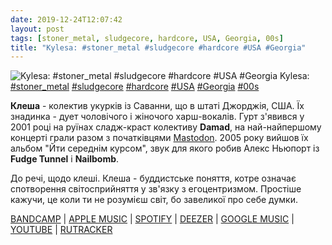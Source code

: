 ```yaml
---
date: 2019-12-24T12:07:42
layout: post
tags: [stoner_metal, sludgecore, hardcore, USA, Georgia, 00s]
title: "Kylesa: #stoner_metal #sludgecore #hardcore #USA #Georgia"
---
```

![Kylesa: #stoner_metal #sludgecore #hardcore #USA #Georgia](https://res.cloudinary.com/vast-space-unexplored/image/upload/q_auto,dpr_auto,w_auto/photos/photo_830_24-12-2019_12-07-42.jpg)
Kylesa: [#stoner_metal](/tags/#stoner_metal) [#sludgecore](/tags/#sludgecore) [#hardcore](/tags/#hardcore) [#USA](/tags/#USA) [#Georgia](/tags/#Georgia) [#00s](/tags/#00s)

**Клеша** - колектив укурків із Саванни, що в штаті Джорджія, США. Їх знадинка - дует чоловічого і жіночого харш-вокалів. Гурт з&#39;явився у 2001 році на руїнах сладж-краст колективу **Damad**, на най-найпершому концерті грали разом з початківцями [Mastodon](/2019-10-31-mastodon--progressive-metalcore-progressive-metal). 2005 року вийшов їх альбом &quot;Йти середнім курсом&quot;, звук для якого робив Алекс Ньюпорт із **Fudge Tunnel** і **Nailbomb**.

До речі, щодо клеші. Клеша - буддистське поняття, котре означає спотворення світосприйняття у зв&#39;язку з егоцентризмом. Простіше кажучи, це коли ти не розумієш світ, бо завеликої про себе думки.

[BANDCAMP](https://kylesa-official.bandcamp.com/album/to-walk-a-middle-course) \| [APPLE MUSIC](https://music.apple.com/ru/album/to-walk-a-middle-course/965451888) \| [SPOTIFY](https://open.spotify.com/album/6wGD0slTIhhhyrw6tt5isF) \| [DEEZER](https://www.deezer.com/album/9832012?utm_source=deezer&amp;utm_content=album-9832012&amp;utm_term=1601611822_1577181949&amp;utm_medium=web) \| [GOOGLE MUSIC](https://play.google.com/music/m/Bsdbxzr5awjfgwzaxeckbi66kpy?t=To_Walk_a_Middle_Course_-_Kylesa) \| [YOUTUBE](https://www.youtube.com/playlist?list=OLAK5uy_l4kLkoY4Ot0u-jx5cKOGqLoKE6VXobDW4) \| [RUTRACKER](https://rutracker.org/forum/viewtopic.php?t=1452908)